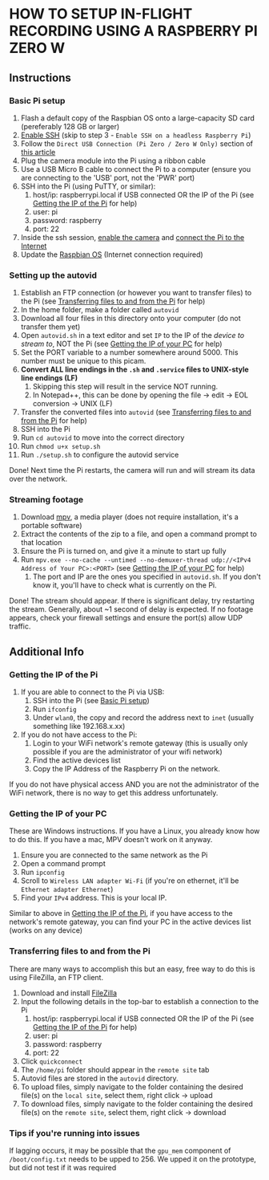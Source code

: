 # HOW TO SETUP IN-FLIGHT RECORDING USING A RASPBERRY PI ZERO W

## Instructions

### Basic Pi setup

1. Flash a default copy of the Raspbian OS onto a large-capacity SD card (pereferably 128 GB or larger)
1. [Enable SSH](https://www.raspberrypi.org/documentation/remote-access/ssh/README.md) (skip to step 3 - `Enable SSH on a headless Raspberry Pi`)
1. Follow the `Direct USB Connection (Pi Zero / Zero W Only)` section of [this article](https://www.tomshardware.com/reviews/raspberry-pi-headless-setup-how-to,6028.html)
1. Plug the camera module into the Pi using a ribbon cable
1. Use a USB Micro B cable to connect the Pi to a computer (ensure you are connecting to the 'USB' port, not the 'PWR' port)
1. SSH into the Pi (using PuTTY, or similar):
    1. host/ip: raspberrypi.local if USB connected OR the IP of the Pi (see [Getting the IP of the Pi](#getting-the-ip-of-the-pi) for help)
    1. user: pi
    1. password: raspberry
    1. port: 22
1. Inside the ssh session, [enable the camera](https://www.raspberrypi.org/documentation/configuration/camera.md) and [connect the Pi to the Internet](https://www.raspberrypi.org/documentation/configuration/wireless/wireless-cli.md)
1. Update the [Raspbian OS](https://www.raspberrypi.org/documentation/raspbian/updating.md) (Internet connection required)

### Setting up the autovid

1. Establish an FTP connection (or however you want to transfer files) to the Pi (see [Transferring files to and from the Pi](#transferring-files-to-and-from-the-pi) for help)
1. In the home folder, make a folder called `autovid`
1. Download all four files in this directory onto your computer (do not transfer them yet)
1. Open `autovid.sh` in a text editor and set `IP` to the IP of the _device to stream to_, NOT the Pi (see [Getting the IP of your PC](#getting-the-ip-of-your-pc) for help)
1. Set the PORT variable to a number somewhere around 5000. This number must be unique to this picam.
1. __Convert ALL line endings in the `.sh` and `.service` files to UNIX-style line endings (LF)__
	1. Skipping this step will result in the service NOT running.
	1. In Notepad++, this can be done by opening the file -> edit -> EOL conversion -> UNIX (LF)
1. Transfer the converted files into `autovid` (see [Transferring files to and from the Pi](#transferring-files-to-and-from-the-pi) for help)
1. SSH into the Pi
1. Run `cd autovid` to move into the correct directory
1. Run `chmod u+x setup.sh`
1. Run `./setup.sh` to configure the autovid service

Done! Next time the Pi restarts, the camera will run and will stream its data over the network.

### Streaming footage

1. Download [mpv](https://mpv.io/), a media player (does not require installation, it's a portable software)
1. Extract the contents of the zip to a file, and open a command prompt to that location
1. Ensure the Pi is turned on, and give it a minute to start up fully
1. Run `mpv.exe --no-cache --untimed --no-demuxer-thread udp://<IPv4 Address of Your PC>:<PORT>` (see [Getting the IP of your PC](#getting-the-ip-of-your-pc) for help)
	1. The port and IP are the ones you specified in `autovid.sh`. If you don't know it, you'll have to check what is currently on the Pi.

Done! The stream should appear. If there is significant delay, try restarting the stream. Generally, about ~1 second of delay is expected. If no footage appears, check your firewall settings and ensure the port(s) allow UDP traffic.

## Additional Info

### Getting the IP of the Pi

1. If you are able to connect to the Pi via USB:
	1. SSH into the Pi (see [Basic Pi setup](#basic-pi-setup))
	1. Run `ifconfig`
	1. Under `wlan0`, the copy and record the address next to `inet` (usually something like 192.168.x.xx)
1. If you do not have access to the Pi:
	1. Login to your WiFi network's remote gateway (this is usually only possible if you are the administrator of your wifi network)
	1. Find the active devices list
	1. Copy the IP Address of the Raspberry Pi on the network.
	
If you do not have physical access AND you are not the administrator of the WiFi network, there is no way to get this address unfortunately.

### Getting the IP of your PC

These are Windows instructions. If you have a Linux, you already know how to do this. If you have a mac, MPV doesn't work on it anyway.

1. Ensure you are connected to the same network as the Pi
1. Open a command prompt
1. Run `ipconfig`
1. Scroll to `Wireless LAN adapter Wi-Fi` (if you're on ethernet, it'll be `Ethernet adapter Ethernet`)
1. Find your `IPv4` address. This is your local IP.

Similar to above in [Getting the IP of the Pi](#getting-the-ip-of-the-pi), if you have access to the network's remote gateway, you can find your PC in the active devices list (works on any device)

### Transferring files to and from the Pi

There are many ways to accomplish this but an easy, free way to do this is using FileZilla, an FTP client.

1. Download and install [FileZilla](https://filezilla-project.org/)
1. Input the following details in the top-bar to establish a connection to the Pi
    1. host/ip: raspberrypi.local if USB connected OR the IP of the Pi (see [Getting the IP of the Pi](#getting-the-ip-of-the-pi) for help)
    1. user: pi
    1. password: raspberry
    1. port: 22
1. Click `quickconnect`
1. The `/home/pi` folder should appear in the `remote site` tab
1. Autovid files are stored in the `autovid` directory.
1. To upload files, simply navigate to the folder containing the desired file(s) on the `local site`, select them, right click -> upload
1. To download files, simply navigate to the folder containing the desired file(s) on the `remote site`, select them, right click -> download

### Tips if you're running into issues

If lagging occurs, it may be possible that the `gpu_mem` component of `/boot/config.txt` needs to be upped to 256. We upped it on the prototype, but did not test if it was required
